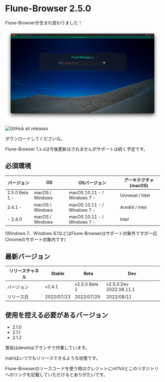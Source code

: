 # Flune-Browser 2.5.0

Flune-Browserが生まれ変わりました！

![](./other_data/screenshot-2.3.0-dev-2022.06.29.1.png)

![GitHub all releases](https://img.shields.io/github/downloads/mf-3d/flune-browser/total?style=for-the-badge)

ダウンロードしてくださいな。


Flune-Browser 1.x.xは今後更新はされませんがサポートは続く予定です。
## 必須環境
| バージョン        |       OS       |         OSバージョン         |   アーキテクチャ(macOS)    |
|-----------------|-----------------|----------------------------|-------------------------|
|2.5.0 Beta 1 -   | macOS / Windows |macOS 10.11 - / Windows 7 - | Univesal / Intel        |
|2.4.1 -          | macOS / Windows |macOS 10.11 - / Windows 7 - | Arm64 / Intel           |
|- 2.4.0          | macOS / Windows |macOS 10.11 - / Windows 7 - | Intel                   |

(Windows 7、Windows 8.1などはFlune-Browserはサポート対象外ですが一応Chromeのサポート対象内です)

## 最新バージョン
|リリースチャネル |  Stable  |     Beta    |          Dev          |
|--------------|----------|-------------|-----------------------|
|   バージョン   |  v2.4.1  |v2.5.0 Beta 1|v2.5.0 Dev 2022.08.11.1|
|   リリース日   |2022/07/23| 2022/07/29  |      2022/08/11       |

## 使用を控える必要があるバージョン
- 2.1.0
- 2.1.1
- 2.1.2

普段はdevelopブランチで作業しています。

mainはいつでもリリースできるような状態です。

Flune-Browserのソースコードを使う時はクレジットにmf7cliとこのリポジトリへのリンクを記載していただけるとありがたいです。
